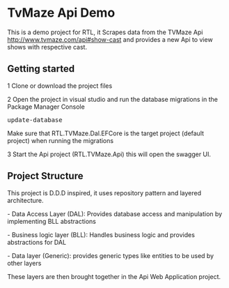 # TvMaze Api Demo

This is a demo project for RTL, it Scrapes data from the TVMaze  Api http://www.tvmaze.com/api#show-cast and provides a new Api to view shows with respective cast.

<h2>Getting started</h2>
<p>1 Clone or download the project files</p>
<p>2 Open the project in visual studio and run the database migrations in the Package Manager Console</p>
<pre>update-database</pre>
<p>Make sure that RTL.TVMaze.Dal.EFCore is the target project (default project) when running the migrations</p>
<p>3 Start the Api project (RTL.TVMaze.Api) this will open the swagger UI.</p>

<h2>Project Structure</h2>
<p>This project is D.D.D inspired, it uses repository pattern and layered architecture.</p>
<p>- Data Access Layer (DAL): Provides database access and manipulation by implementing BLL abstractions</p>
<p>- Business logic layer (BLL): Handles business logic and provides abstractions for DAL</p>
<p>- Data layer (Generic): provides generic types like entities to be used by other layers</p>
<p>These layers are then brought together in the Api Web Application project.</p>

